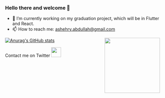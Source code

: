 ### Hello there and welcome 👋


<!-- **Abdullah-Ashehry/Abdullah-Ashehry** is a ✨ _special_ ✨ repository because its `README.md` (this file) appears on your GitHub profile. -->


- 🔭 I’m currently working on my graduation project, which will be in Flutter and React.
- 📫 How to reach me: ashehry.abdullah@gmail.com

<!-- ![visitors](https://visitor-badge.glitch.me/badge?page_id=page.id) -->

<img align="right" height="180em" src="https://user-images.githubusercontent.com/55896862/157664272-55b0134d-9899-4cfa-a00a-caf72758de64.svg" />

[![Anurag's GitHub stats](https://github-readme-stats.vercel.app/api?username=Abdullah-Ashehry&show_icons=true&hide_border=true&&count_private=true$theme=algolia)](https://github.com/anuraghazra/github-readme-stats)

Contact me on Twitter <img height="32" width="32" src="https://unpkg.com/simple-icons@v6/icons/twitter.svg" />

